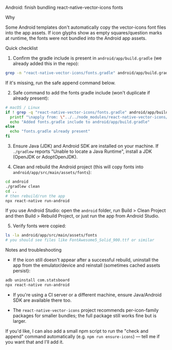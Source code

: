 Android: finish bundling react-native-vector-icons fonts

Why

Some Android templates don't automatically copy the vector-icons font files into the app assets. If icon glyphs show as empty squares/question marks at runtime, the fonts were not bundled into the Android app assets.

Quick checklist

1. Confirm the gradle include is present in `android/app/build.gradle` (we already added this in the repo):

```bash
grep -n "react-native-vector-icons/fonts.gradle" android/app/build.gradle || echo "missing"
```

If it's missing, run the safe append command below.

2. Safe command to add the fonts gradle include (won't duplicate if already present):

```bash
# macOS / Linux
if ! grep -q "react-native-vector-icons/fonts.gradle" android/app/build.gradle; then
  printf "\napply from: \"../../node_modules/react-native-vector-icons/fonts.gradle\"\n" >> android/app/build.gradle
  echo "Added fonts.gradle include to android/app/build.gradle"
else
  echo "fonts.gradle already present"
fi
```

3. Ensure Java (JDK) and Android SDK are installed on your machine. If `./gradlew` reports "Unable to locate a Java Runtime", install a JDK (OpenJDK or AdoptOpenJDK).

4. Clean and rebuild the Android project (this will copy fonts into `android/app/src/main/assets/fonts`):

```bash
cd android
./gradlew clean
cd ..
# then rebuild/run the app
npx react-native run-android
```

If you use Android Studio: open the `android` folder, run Build > Clean Project and then Build > Rebuild Project, or just run the app from Android Studio.

5. Verify fonts were copied:

```bash
ls -la android/app/src/main/assets/fonts
# you should see files like FontAwesome5_Solid_900.ttf or similar
```

Notes and troubleshooting

- If the icon still doesn't appear after a successful rebuild, uninstall the app from the emulator/device and reinstall (sometimes cached assets persist):

```bash
adb uninstall com.statsboard
npx react-native run-android
```

- If you're using a CI server or a different machine, ensure Java/Android SDK are available there too.

- The `react-native-vector-icons` project recommends per-icon-family packages for smaller bundles; the full package still works fine but is larger.

If you'd like, I can also add a small npm script to run the "check and append" command automatically (e.g. `npm run ensure-icons`) — tell me if you want that and I'll add it.
